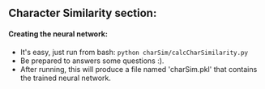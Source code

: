 Character Similarity section:
----

#### Creating the neural network:
* It's easy, just run from bash: `python charSim/calcCharSimilarity.py`
 * Be prepared to answers some questions :).
 * After running, this will produce a file named 'charSim.pkl' that contains the trained neural network.